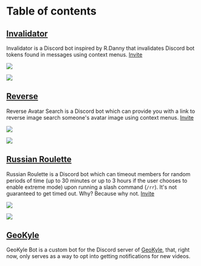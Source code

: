# Table of contents

## [Invalidator](https://github.com/caneleex/interactions/blob/master/api/invalidator.ts)

Invalidator is a Discord bot inspired by R.Danny that invalidates Discord bot tokens found in messages using context menus. [Invite](https://discord.com/oauth2/authorize?client_id=809834457728024659&scope=applications.commands)

![](https://i.imgur.com/mpGPANc.png)

![](https://i.imgur.com/acCtZVB.png)

## [Reverse](https://github.com/caneleex/interactions/blob/master/api/reverse.ts)

Reverse Avatar Search is a Discord bot which can provide you with a link to reverse image search someone's avatar image using context menus. [Invite](https://discord.com/oauth2/authorize?client_id=951483995105935442&scope=applications.commands)

![](https://i.imgur.com/K3TPym3.png)

![](https://i.imgur.com/b8vypUY.png)

## [Russian Roulette](https://github.com/caneleex/interactions/blob/master/api/russian_roulette.ts)

Russian Roulette is a Discord bot which can timeout members for random periods of time (up to 30 minutes or up to 3 hours if the user chooses to enable extreme mode) upon running a slash command (`/rr`). It's not guaranteed to get timed out. Why? Because why not. [Invite](https://discord.com/oauth2/authorize?client_id=941459460730277908&permissions=1099511627776&scope=bot+applications.commands)

![](https://i.imgur.com/LYs21ED.png)

![](https://i.imgur.com/OsYcd4X.png)

## [GeoKyle](https://github.com/caneleex/interactions/blob/master/api/geokyle.ts)

GeoKyle Bot is a custom bot for the Discord server of [GeoKyle](https://youtube.com/c/GeoKyle), that, right now, only serves as a way to opt into getting notifications for new videos.